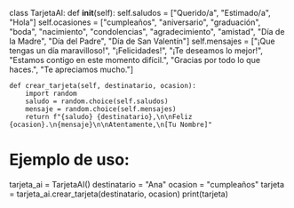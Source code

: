 class TarjetaAI:
    def __init__(self):
        self.saludos = ["Querido/a", "Estimado/a", "Hola"]
        self.ocasiones = ["cumpleaños", "aniversario", "graduación", "boda", "nacimiento", "condolencias", "agradecimiento", "amistad", "Día de la Madre", "Día del Padre", "Día de San Valentín"]
        self.mensajes = ["¡Que tengas un día maravilloso!", "¡Felicidades!", "¡Te deseamos lo mejor!", "Estamos contigo en este momento difícil.", "Gracias por todo lo que haces.", "Te apreciamos mucho."]
    
    def crear_tarjeta(self, destinatario, ocasion):
        import random
        saludo = random.choice(self.saludos)
        mensaje = random.choice(self.mensajes)
        return f"{saludo} {destinatario},\n\nFeliz {ocasion}.\n{mensaje}\n\nAtentamente,\n[Tu Nombre]"

# Ejemplo de uso:
tarjeta_ai = TarjetaAI()
destinatario = "Ana"
ocasion = "cumpleaños"
tarjeta = tarjeta_ai.crear_tarjeta(destinatario, ocasion)
print(tarjeta)

